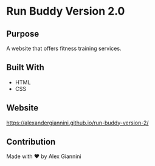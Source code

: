 # Run Buddy Version 2.0

## Purpose
A website that offers fitness training services.

## Built With
* HTML
* CSS

## Website
https://alexandergiannini.github.io/run-buddy-version-2/

## Contribution
Made with ❤️ by Alex Giannini
